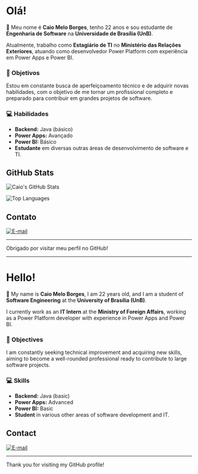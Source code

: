 # Olá!

👋 Meu nome é **Caio Melo Borges**, tenho 22 anos e sou estudante de **Engenharia de Software** na **Universidade de Brasília (UnB)**.

Atualmente, trabalho como **Estagiário de TI** no **Ministério das Relações Exteriores**, atuando como desenvolvedor Power Platform com experiência em Power Apps e Power BI.

### 🎯 Objetivos
Estou em constante busca de aperfeiçoamento técnico e de adquirir novas habilidades, com o objetivo de me tornar um profissional completo e preparado para contribuir em grandes projetos de software.

### 💻 Habilidades
- **Backend:** Java (básico)
- **Power Apps:** Avançado
- **Power BI:** Básico
- **Estudante** em diversas outras áreas de desenvolvimento de software e TI.

## GitHub Stats

![Caio's GitHub Stats](https://github-readme-stats.vercel.app/api?username=CaioMelo25&show_icons=true&theme=radical)

![Top Languages](https://github-readme-stats.vercel.app/api/top-langs/?username=CaioMelo25&layout=compact&theme=radical)


## Contato
[![E-mail](https://img.shields.io/badge/Email-caio.borges250802%40gmail.com-red?style=for-the-badge&logo=gmail&logoColor=white)](mailto:caio.borges250802@gmail.com)


---

Obrigado por visitar meu perfil no GitHub!

---

# Hello!

👋 My name is **Caio Melo Borges**, I am 22 years old, and I am a student of **Software Engineering** at the **University of Brasília (UnB)**.

I currently work as an **IT Intern** at the **Ministry of Foreign Affairs**, working as a Power Platform developer with experience in Power Apps and Power BI.

### 🎯 Objectives
I am constantly seeking technical improvement and acquiring new skills, aiming to become a well-rounded professional ready to contribute to large software projects.

### 💻 Skills
- **Backend:** Java (basic)
- **Power Apps:** Advanced
- **Power BI:** Basic
- **Student** in various other areas of software development and IT.


## Contact
[![E-mail](https://img.shields.io/badge/Email-caio.borges250802%40gmail.com-red?style=for-the-badge&logo=gmail&logoColor=white)](mailto:caio.borges250802@gmail.com)


---

Thank you for visiting my GitHub profile!

